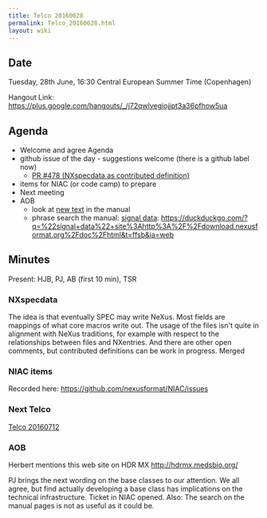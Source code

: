 ```yaml
---
title: Telco 20160628
permalink: Telco_20160628.html
layout: wiki
---
```


Date
----

Tuesday, 28th June, 16:30 Central European Summer Time (Copenhagen)

Hangout Link:
<https://plus.google.com/hangouts/_/j72qwlvegiojjpt3a36pfhow5ua>

Agenda
------

-   Welcome and agree Agenda
-   github issue of the day - suggestions welcome (there is a github
    label now)
    -   [PR \#478 (NXspecdata as contributed
        definition)](https://github.com/nexusformat/definitions/pull/478)
-   items for NIAC (or code camp) to prepare
-   Next meeting
-   AOB
    -   look at [new
        text](https://manual.nexusformat.org/classes/index.html)
        in the manual
    -   phrase search the manual: [signal
        data](https://duckduckgo.com/?q=%22signal+data%22+site%3Ahttp%3A%2F%2Fdownload.nexusformat.org%2Fdoc%2Fhtml&t=ffsb&ia=web):
        <https://duckduckgo.com/?q=%22signal+data%22+site%3Ahttp%3A%2F%2Fdownload.nexusformat.org%2Fdoc%2Fhtml&t=ffsb&ia=web>

Minutes
-------

Present: HJB, PJ, AB (first 10 min), TSR

### NXspecdata

The idea is that eventually SPEC may write NeXus. Most fields are
mappings of what core macros write out. The usage of the files isn't
quite in alignment with NeXus traditions, for example with respect to
the relationships between files and NXentries. And there are other open
comments, but contributed definitions can be work in progress. Merged

### NIAC items

Recorded here: <https://github.com/nexusformat/NIAC/issues>

### Next Telco

[Telco 20160712](Telco_20160712.html "wikilink")

### AOB

Herbert mentions this web site on HDR MX <http://hdrmx.medsbio.org/>

PJ brings the next wording on the base classes to our attention. We all
agree, but find actually developing a base class has implications on the
technical infrastructure. Ticket in NIAC opened. Also: The search on the
manual pages is not as useful as it could be.
